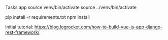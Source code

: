 Tasks app
source venv/bin/activate
source ../venv/bin/activate


pip install -r requirements.txt
npm install

initial tutorial:
https://blog.logrocket.com/how-to-build-vue-js-app-django-rest-framework/
